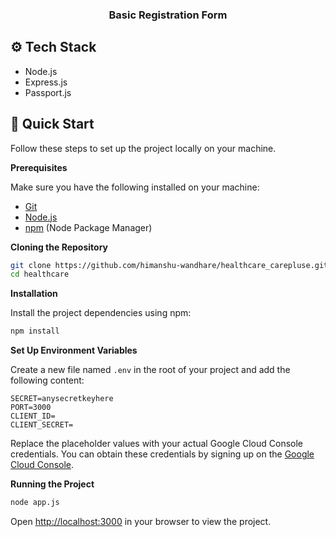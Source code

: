 <h3 align="center">Basic Registration Form</h3>

## <a name="tech-stack">⚙️ Tech Stack</a>

- Node.js
- Express.js
- Passport.js

## <a name="quick-start">🤸 Quick Start</a>

Follow these steps to set up the project locally on your machine.

**Prerequisites**

Make sure you have the following installed on your machine:

- [Git](https://git-scm.com/)
- [Node.js](https://nodejs.org/en)
- [npm](https://www.npmjs.com/) (Node Package Manager)

**Cloning the Repository**

```bash
git clone https://github.com/himanshu-wandhare/healthcare_carepluse.git
cd healthcare
```

**Installation**

Install the project dependencies using npm:

```bash
npm install
```

**Set Up Environment Variables**

Create a new file named `.env` in the root of your project and add the following content:

```env
SECRET=anysecretkeyhere
PORT=3000
CLIENT_ID=
CLIENT_SECRET=
```

Replace the placeholder values with your actual Google Cloud Console credentials. You can obtain these credentials by signing up on the [Google Cloud Console](https://console.cloud.google.com/).

**Running the Project**

```bash
node app.js
```

Open [http://localhost:3000](http://localhost:3000) in your browser to view the project.
